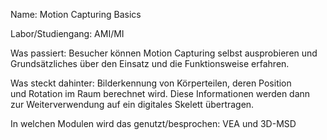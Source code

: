 Name: Motion Capturing Basics

Labor/Studiengang: AMI/MI

Was passiert: Besucher können Motion Capturing selbst ausprobieren und  
Grundsätzliches über den Einsatz und die Funktionsweise erfahren.

Was steckt dahinter: Bilderkennung von Körperteilen, deren Position  
und Rotation im Raum berechnet wird. Diese Informationen werden dann  
zur Weiterverwendung auf ein digitales Skelett übertragen.

In welchen Modulen wird das genutzt/besprochen: VEA und 3D-MSD